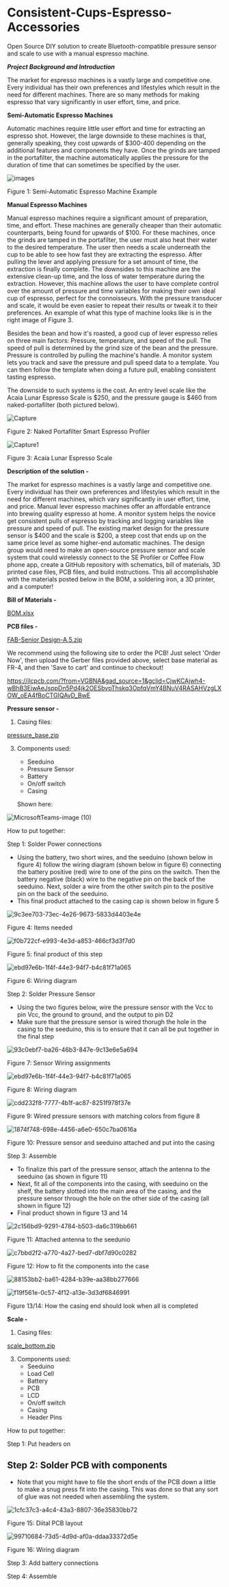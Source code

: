 # Consistent-Cups-Espresso-Accessories
Open Source DIY solution to create Bluetooth-compatible pressure sensor and scale to use with a manual espresso machine. 

_**Project Background and Introduction**_

The market for espresso machines is a vastly large and competitive one. Every individual has their own preferences and lifestyles which result in the need for different machines. There are so many methods for making espresso that vary significantly in user effort, time, and price. 

**Semi-Automatic Espresso Machines**

Automatic machines require little user effort and time for extracting an espresso shot. However, the large downside to these machines is that, generally speaking, they cost upwards of $300-400 depending on the additional features and components they have. Once the grinds are tamped in the portafilter, the machine automatically applies the pressure for the duration of time that can sometimes be specified by the user.  

 
![images](https://github.com/rhit-coultabm/Consistent-Cups-Espresso-Accessories/assets/92759594/d9ebb77a-002f-4e52-8c84-2f716b7bec55)

Figure 1: Semi-Automatic Espresso Machine Example 

**Manual Espresso Machines**

Manual espresso machines require a significant amount of preparation, time, and effort. These machines are generally cheaper than their automatic counterparts, being found for upwards of $100. For these machines, once the grinds are tamped in the portafilter, the user must also heat their water to the desired temperature. The user then needs a scale underneath the cup to be able to see how fast they are extracting the espresso. After pulling the lever and applying pressure for a set amount of time, the extraction is finally complete. The downsides to this machine are the extensive clean-up time, and the loss of water temperature during the extraction. However, this machine allows the user to have complete control over the amount of pressure and time variables for making their own ideal cup of espresso, perfect for the connoisseurs. With the pressure transducer and scale, it would be even easier to repeat their results or tweak it to their preferences. An example of what this type of machine looks like is in the right image of Figure 3. 

 

Besides the bean and how it's roasted, a good cup of lever espresso relies on three main factors: Pressure, temperature, and speed of the pull.  The speed of pull is determined by the grind size of the bean and the pressure.  Pressure is controlled by pulling the machine's handle.  A monitor system lets you track and save the pressure and pull speed data to a template.  You can then follow the template when doing a future pull, enabling consistent tasting espresso. 

The downside to such systems is the cost.  An entry level scale like the Acaia Lunar Espresso Scale is $250, and the pressure gauge is $460 from naked-portafilter (both pictured below). 

![Capture](https://github.com/rhit-coultabm/Consistent-Cups-Espresso-Accessories/assets/92759594/4032a096-29ca-4a02-a5ee-2f61479c5c94)

Figure 2: Naked Portafilter Smart Espresso Profiler 

![Capture1](https://github.com/rhit-coultabm/Consistent-Cups-Espresso-Accessories/assets/92759594/d52db8cd-98b8-4e13-8d43-337a77dcf7b6)

Figure 3: Acaia Lunar Espresso Scale 


**Description of the solution -**

The market for espresso machines is a vastly large and competitive one. Every individual has their own preferences and lifestyles which result in the need for different machines, which vary significantly in user effort, time, and price.  Manual lever espresso machines offer an affordable entrance into brewing quality espresso at home.  A monitor system helps the novice get consistent pulls of espresso by tracking and logging variables like pressure and speed of pull. The existing market design for the pressure sensor is $400 and the scale is $200, a steep cost that ends up on the same price level as some higher-end automatic machines. The design group would need to make an open-source pressure sensor and scale system that could wirelessly connect to the SE Profiler or Coffee Flow phone app, create a GitHub repository with schematics, bill of materials, 3D printed case files, PCB files, and build instructions.  This all accomplishable with the materials posted below in the BOM, a soldering iron, a 3D printer, and a computer!

**Bill of Materials -**

[BOM.xlsx](https://github.com/rhit-coultabm/Consistent-Cups-Espresso-Accessories/files/14973055/BOM.xlsx)


**PCB files -**

[FAB-Senior Design-A.5.zip](https://github.com/rhit-coultabm/Consistent-Cups-Espresso-Accessories/files/14779862/FAB-Senior.Design-A.5.zip)

We recommend using the following site to order the PCB! Just select 'Order Now', then upload the Gerber files provided above, select base material as FR-4, and then 'Save to cart' and continue to checkout!

https://jlcpcb.com/?from=VGBNA&gad_source=1&gclid=CjwKCAjwh4-wBhB3EiwAeJsppDn5Pd4jk2OESbvpThskq3OpfqVmY4BNuV4RASAHVzgLXOW_oEA4fBoCTGIQAvD_BwE

**Pressure sensor -**

1. Casing files:
   
[pressure_base.zip](https://github.com/rhit-coultabm/Consistent-Cups-Espresso-Accessories/files/14780216/pressure_base.zip)

3. Components used:
   - Seeduino
   - Pressure Sensor
   - Battery
   - On/off switch
   - Casing
  
   Shown here:
  
![MicrosoftTeams-image (10)](https://github.com/rhit-coultabm/Consistent-Cups-Espresso-Accessories/assets/92759594/508b8cee-a858-4a56-9c45-193e7eb5a1a3)

How to put together: 

Step 1: Solder Power connections

- Using the battery, two short wires, and the seeduino (shown below in figure 4) follow the wiring diagram (shown below in figure 6) connecting the battery positive (red) wire to one of the pins on the switch. Then the battery negative (black) wire to the negative pin on the back of the seeduino. Next, solder a wire from the other switch pin to the positive pin on the back of the seeduino. 
- This final product attached to the casing cap is shown below in figure 5

![9c3ee703-73ec-4e26-9673-5833d4403e4e](https://github.com/rhit-coultabm/Consistent-Cups-Espresso-Accessories/assets/92759594/b503a13f-b484-4827-89ad-c62adab83f5b)

Figure 4: Items needed

![f0b722cf-e993-4e3d-a853-466cf3d3f7d0](https://github.com/rhit-coultabm/Consistent-Cups-Espresso-Accessories/assets/92759594/26c716e5-618b-4c05-9800-e513443388d2)

Figure 5: final product of this step

![ebd97e6b-1f4f-44e3-94f7-b4c81f71a065](https://github.com/rhit-coultabm/Consistent-Cups-Espresso-Accessories/assets/92759594/acf58382-491d-4c06-a991-7cc721aa4bf7)

Figure 6: Wiring diagram 


Step 2: Solder Pressure Sensor
- Using the two figures below, wire the pressure sensor with the Vcc to pin Vcc, the ground to ground, and the output to pin D2
- Make sure that the pressure sensor is wired thorugh the hole in the casing to the seeduino, this is to ensure that it can all be put together in the final step


![93c0ebf7-ba26-46b3-847e-9c13e6e5a694](https://github.com/rhit-coultabm/Consistent-Cups-Espresso-Accessories/assets/92759594/99de7f53-fd39-44db-9044-b635df77b256)

Figure 7: Sensor Wiring assignments

![ebd97e6b-1f4f-44e3-94f7-b4c81f71a065](https://github.com/rhit-coultabm/Consistent-Cups-Espresso-Accessories/assets/92759594/09a1f110-af42-4f1e-9016-ed0879b0780b)

Figure 8: Wiring diagram

![cdd232f8-7777-4b1f-ac87-8251f978f37e](https://github.com/rhit-coultabm/Consistent-Cups-Espresso-Accessories/assets/92759594/4a3bda79-6be8-4e8d-98c8-ada6fb880f56)

Figure 9: Wired pressure sensors with matching colors from figure 8

![1874f748-698e-4456-a6e0-650c7ba0616a](https://github.com/rhit-coultabm/Consistent-Cups-Espresso-Accessories/assets/92759594/93d3a95b-ea01-45d5-9bd7-290a77a2d067)

Figure 10: Pressure sensor and seeduino attached and put into the casing


Step 3: Assemble
- To finalize this part of the pressure sensor, attach the antenna to the seeduino (as shown in figure 11)
- Next, fit all of the components into the casing, with seeduino on the shelf, the battery slotted into the main area of the casing, and the pressure sensor through the hole on the other side of the casing (all shown in figure 12)
- Final product shown in figure 13 and 14

![2c156bd9-9291-4784-b503-da6c319bb661](https://github.com/rhit-coultabm/Consistent-Cups-Espresso-Accessories/assets/92759594/b1563120-563b-4975-b911-fdcc497daf99)

Figure 11: Attached antenna to the seedunio

![c7bbd2f2-a770-4a27-bed7-dbf7d90c0282](https://github.com/rhit-coultabm/Consistent-Cups-Espresso-Accessories/assets/92759594/1a0d23a2-fa98-4957-b659-9a71fd4a8da2)

Figure 12: How to fit the components into the case

![88153bb2-ba61-4284-b39e-aa38bb277666](https://github.com/rhit-coultabm/Consistent-Cups-Espresso-Accessories/assets/92759594/4722cc89-d3cd-4e37-b2ed-95cf308774fd)

![f19f561e-0c57-4f12-a13e-3d3df6846991](https://github.com/rhit-coultabm/Consistent-Cups-Espresso-Accessories/assets/92759594/693ed929-bcd1-4e26-b73f-8e0c951ea7b0)

Figure 13/14: How the casing end should look when all is completed 





**Scale -**

1. Casing files:
   
[scale_bottom.zip](https://github.com/rhit-coultabm/Consistent-Cups-Espresso-Accessories/files/14780224/scale_bottom.zip)


3. Components used:
   - Seeduino
   - Load Cell
   - Battery
   - PCB
   - LCD
   - On/off switch
   - Casing
   - Header Pins
   
How to put together:

Step 1: Put headers on


Step 2: Solder PCB with components 
- 
- Note that you might have to file the short ends of the PCB down a little to make a snug press fit into the casing. This was done so that any sort of glue was not needed when assembling the system. 

![1cfc37c3-a4c4-43a3-8807-36e35830bb72](https://github.com/rhit-coultabm/Consistent-Cups-Espresso-Accessories/assets/92759594/ad65405a-cd9c-4c88-8103-e562556b2658)

Figure 15: Diital PCB layout

![99710684-73d5-4d9d-af0a-ddaa33372d5e](https://github.com/rhit-coultabm/Consistent-Cups-Espresso-Accessories/assets/92759594/6913f29b-a96e-4a03-ad73-0f881fcd4cd5)

Figure 16: Wiring diagram 

Step 3: Add battery connections


Step 4: Assemble 


   
